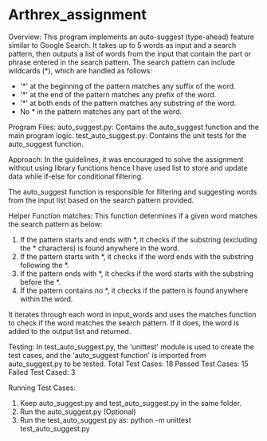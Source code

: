# Arthrex_assignment
Overview:
This program implements an auto-suggest (type-ahead) feature similar to Google Search. It takes up to 5 words as input and a search pattern, then outputs a list of words from the input that contain the part or phrase entered in the search pattern. 
The search pattern can include wildcards (*), which are handled as follows:

* '*' at the beginning of the pattern matches any suffix of the word.
* '*' at the end of the pattern matches any prefix of the word.
* '*' at both ends of the pattern matches any substring of the word.
* No * in the pattern matches any part of the word.

Program Files:
auto_suggest.py: Contains the auto_suggest function and the main program logic.
test_auto_suggest.py: Contains the unit tests for the auto_suggest function.

Approach:
In the guidelines, it was encouraged to solve the assignment without using library functions hence I have used list to store and update data while if-else for conditional filtering.

The auto_suggest function is responsible for filtering and suggesting words from the input list based on the search pattern provided.

Helper Function matches: This function determines if a given word matches the search pattern as below:
1. If the pattern starts and ends with *, it checks if the substring (excluding the * characters) is found anywhere in the word.
2. If the pattern starts with *, it checks if the word ends with the substring following the *.
3. If the pattern ends with *, it checks if the word starts with the substring before the *.
4. If the pattern contains no *, it checks if the pattern is found anywhere within the word.

It iterates through each word in input_words and uses the matches function to check if the word matches the search pattern. If it does, the word is added to the output list and returned.

Testing:
In test_auto_suggest.py, the 'unittest' module is used to create the test cases, and the 'auto_suggest function' is imported from auto_suggest.py to be tested.
    Total Test Cases: 18
    Passed Test Cases: 15
    Failed Test Cased: 3

Running Test Cases:
1. Keep auto_suggest.py and test_auto_suggest.py in the same folder.
2. Run the auto_suggest.py (Optional)
3. Run the test_auto_suggest.py as:
   python -m unittest test_auto_suggest.py
